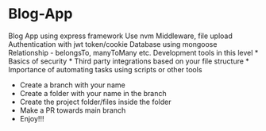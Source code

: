 # Blog-App
Blog App using express framework  Use nvm Middleware, file upload Authentication with jwt token/cookie Database using mongoose Relationship - belongsTo, manyToMany etc.  Development tools in this level * Basics of security * Third party integrations based on your file structure * Importance of automating tasks using scripts or other tools


* Create a branch with your name
* Create a folder with your name in the branch
* Create the project folder/files inside the folder
* Make a PR towards main branch
* Enjoy!!!
